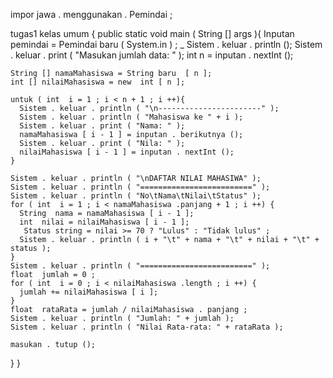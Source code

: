 impor  jawa . menggunakan . Pemindai ;

 tugas1 kelas  umum {
  public  static  void  main ( String [] args ){
     Inputan pemindai = Pemindai baru  ( System.in ) ; _
    Sistem . keluar . println ();
    Sistem . keluar . print ( "Masukan jumlah data: " );
    int  n = inputan . nextInt ();

    String [] namaMahasiswa = String baru  [ n ];
    int [] nilaiMahasiswa = new  int [ n ];

    untuk ( int  i = 1 ; i < n + 1 ; i ++){
      Sistem . keluar . println ( "\n-----------------------" );
      Sistem . keluar . println ( "Mahasiswa ke " + i );
      Sistem . keluar . print ( "Nama: " );
      namaMahasiswa [ i - 1 ] = inputan . berikutnya ();
      Sistem . keluar . print ( "Nila: " );
      nilaiMahasiswa [ i - 1 ] = inputan . nextInt ();
    }

    Sistem . keluar . println ( "\nDAFTAR NILAI MAHASIWA" );
    Sistem . keluar . println ( "=========================" );
    Sistem . keluar . println ( "No\tNama\tNilai\tStatus" );
    for ( int  i = 1 ; i < namaMahasiswa .panjang + 1 ; i ++) {
      String  nama = namaMahasiswa [ i - 1 ];
      int  nilai = nilaiMahasiswa [ i - 1 ];
       Status string = nilai >= 70 ? "Lulus" : "Tidak lulus" ;
      Sistem . keluar . println ( i + "\t" + nama + "\t" + nilai + "\t" + status );
    }
    Sistem . keluar . println ( "=========================" );
    float  jumlah = 0 ;
    for ( int  i = 0 ; i < nilaiMahasiswa .length ; i ++) {
      jumlah += nilaiMahasiswa [ i ];
    }
    float  rataRata = jumlah / nilaiMahasiswa . panjang ;
    Sistem . keluar . println ( "Jumlah: " + jumlah );
    Sistem . keluar . println ( "Nilai Rata-rata: " + rataRata );

    masukan . tutup ();
  }
}
